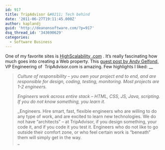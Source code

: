 ```yaml
---
id: 917
title: TripAdvisor &#8211; Tech behind
date: '2011-06-27T19:11:45.000Z'
author: kaplandj
guid: 'http://deanonsoftware.com/?p=917'
dsq_thread_id: '343690629'
categories:
  - Software Business
---
```

One of my favorite sites is [HighScalability .com](http://highscalability.com/) . It’s really fascinating how much goes into creating a Web property. This [guest post by Andy Gelfond,](http://highscalability.com/blog/2011/6/27/tripadvisor-architecture-40m-visitors-200m-dynamic-page-view.html?utm_source=feedburner&utm_medium=feed&utm_campaign=Feed%3A+HighScalability+%28High+Scalability%29) VP Engineering of  TripAdvisor.com is amazing. Few highlights I liked: __

> _Culture of responsibility – you own your project end to end, and are responsible for design, coding, testing, monitoring. Most projects are 1-2 engineers._
> 
> _Engineers work across entire stack – HTML, CSS, JS, Java, scripting. If you do not know something, you learn it._
> 
> _Engineers. Hire smart, fast, flexible engineers who are willing to do any type of work, and are excited to learn new technologies. We do not have “architects” – at TripAdvisor, if you design something, your code it, and if you code it you test it. Engineers who do not like to go outside their comfort zone, or who feel certain work is “beneath” them will simply get in the way.  
>_
